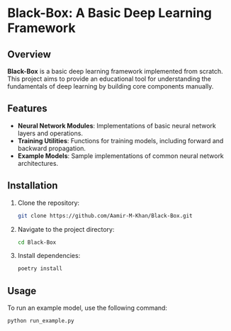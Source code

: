 # Black-Box: A Basic Deep Learning Framework

## Overview

**Black-Box** is a basic deep learning framework implemented from scratch. This project aims to provide an educational tool for understanding the fundamentals of deep learning by building core components manually.

## Features

- **Neural Network Modules**: Implementations of basic neural network layers and operations.
- **Training Utilities**: Functions for training models, including forward and backward propagation.
- **Example Models**: Sample implementations of common neural network architectures.

## Installation

1. Clone the repository:
    ```bash
    git clone https://github.com/Aamir-M-Khan/Black-Box.git
    ```
2. Navigate to the project directory:
    ```bash
    cd Black-Box
    ```
3. Install dependencies:
    ```bash
    poetry install
    ```

## Usage

To run an example model, use the following command:
```bash
python run_example.py
